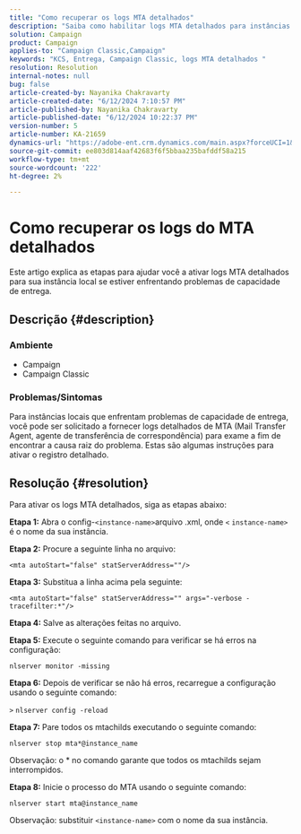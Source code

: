 ```yaml
---
title: "Como recuperar os logs MTA detalhados"
description: "Saiba como habilitar logs MTA detalhados para instâncias locais que enfrentam problemas de capacidade de entrega."
solution: Campaign
product: Campaign
applies-to: "Campaign Classic,Campaign"
keywords: "KCS, Entrega, Campaign Classic, logs MTA detalhados "
resolution: Resolution
internal-notes: null
bug: false
article-created-by: Nayanika Chakravarty
article-created-date: "6/12/2024 7:10:57 PM"
article-published-by: Nayanika Chakravarty
article-published-date: "6/12/2024 10:22:37 PM"
version-number: 5
article-number: KA-21659
dynamics-url: "https://adobe-ent.crm.dynamics.com/main.aspx?forceUCI=1&pagetype=entityrecord&etn=knowledgearticle&id=7683ac7a-ef28-ef11-840a-000d3a3764e0"
source-git-commit: ee803d814aaf42683f6f5bbaa235bafddf58a215
workflow-type: tm+mt
source-wordcount: '222'
ht-degree: 2%

---
```


# Como recuperar os logs do MTA detalhados


Este artigo explica as etapas para ajudar você a ativar logs MTA detalhados para sua instância local se estiver enfrentando problemas de capacidade de entrega.

## Descrição {#description}


### Ambiente

- Campaign
- Campaign Classic


### Problemas/Sintomas

Para instâncias locais que enfrentam problemas de capacidade de entrega, você pode ser solicitado a fornecer logs detalhados de MTA (Mail Transfer Agent, agente de transferência de correspondência) para exame a fim de encontrar a causa raiz do problema. Estas são algumas instruções para ativar o registro detalhado.


## Resolução {#resolution}


Para ativar os logs MTA detalhados, siga as etapas abaixo:

<b>Etapa 1:</b>
Abra o config-`<instance-name>`arquivo .xml, onde `<` `instance-name>` é o nome da sua instância.

<b>Etapa 2:</b>
Procure a seguinte linha no arquivo:

`<mta autoStart="false" statServerAddress=""/>`

<b>Etapa 3:</b>
Substitua a linha acima pela seguinte:

`<mta autoStart="false" statServerAddress="" args="-verbose -tracefilter:*"/>`

<b>Etapa 4:</b>
Salve as alterações feitas no arquivo.

<b>Etapa 5:</b>
Execute o seguinte comando para verificar se há erros na configuração:

`nlserver monitor -missing`

<b>Etapa 6:</b>
Depois de verificar se não há erros, recarregue a configuração usando o seguinte comando:

`>` `nlserver config -reload`

<b>Etapa 7:</b>
Pare todos os mtachilds executando o seguinte comando:

`nlserver stop mta*@instance_name`

Observação: o \* no comando garante que todos os mtachilds sejam interrompidos.

<b>Etapa 8:</b>
Inicie o processo do MTA usando o seguinte comando:

`nlserver start mta@instance_name`

Observação: substituir `<instance-name>` com o nome da sua instância.
